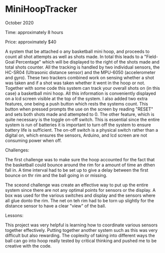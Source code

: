 # MiniHoopTracker

October 2020

Time: approximately 8 hours

Price: approximately $40

A system that be attached o any basketball mini hoop, and proceeds to count all shot attempts as well as shots made. 
In total this leads to a "Field-Goal Percentage" which will be displayed to the right of the shots made and total shots counter. 
All the tracking is handled by two individual sensors, the HC-SR04 (Ultrasonic distance sensor) and the MPU-6050 (accelerometer and gyro).
These two trackers combined work on sensing whether a shot was taken and if a shot was taken whether it went in the hoop or not.
Together with some code this system can track your overall shots on (in this case) a basketball mini hoop.
All this information is conveniently displayed on a lcd screen visible at the top of the system.
I also added two extra features, one being a push button which rests the systems count. 
This button when pressed prompts the use on the screen by reading "RESET" and sets both shots made and attempted to 0.
The other feature, which is quite necessary is the toggle on-off switch. 
This is essential since the entire system is run of batteries it is important to turn off the system to ensure battery life is sufficient.
The on-off switch is a physical switch rather than a digital on, which ensures the sensors, Arduino, and lcd screen are not consuming power when off.

Challenges:

The first challenge was to make sure the hoop accounted for the fact that the basketball could bounce around the rim for a amount of time an dthen fall in.
A time interval had to be set up to give a delay between the first bounce on thr rim and the ball going in or missing.

The sceond challenge was create an effective way to put up the entire system since there are not any optimal points for sensors or the display.
A box was used for the various switches and display and the sensors where all glue donto the rim. 
The net on teh rim had to be torn up slightly for the distance sensor to have a clear "view" of the ball.

Lessons:

This project was very helpful is learning how to coordinate various sensors together effectively.
Putting together another system such as this was very difficult but also rewarding.
The coplexity of taking into different ways the ball can go into hoop really tested by critical thinking and pushed me to be creative with the code.

